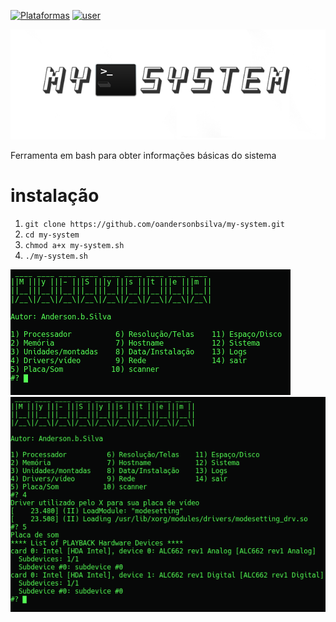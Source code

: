 [![Plataformas](https://img.shields.io/badge/Plataformas-Linux%20x64%20%7C%20Linux%20x86-inactive.svg)](https://github.com/oandersonbsilva/wiresec)
[![user](https://img.shields.io/badge/user-ROOT-red.svg)](https://github.com/oandersonbsilva/wiresec)

<img src="https://raw.githubusercontent.com/And3R66/my-system/master/1logo.png">

Ferramenta em bash para obter informações básicas do sistema

# instalação


<ol>
<li><code>git clone https://github.com/oandersonbsilva/my-system.git</code></li>
<li><code>cd my-system</code></li>
<li><code>chmod a+x my-system.sh</code></li>
<li><code>./my-system.sh </code></li>
</ol>
<img src="https://raw.githubusercontent.com/And3R66/my-system/master/Screenshots/Screenshot01.png">
<img src="https://raw.githubusercontent.com/And3R66/my-system/master/Screenshots/Screenshot02.png">

